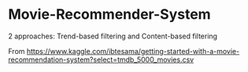 # Movie-Recommender-System
2  approaches: Trend-based filtering and Content-based filtering

From https://www.kaggle.com/ibtesama/getting-started-with-a-movie-recommendation-system?select=tmdb_5000_movies.csv
